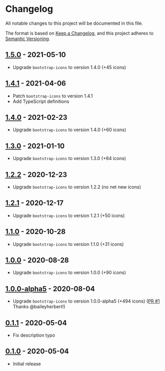 # Changelog

All notable changes to this project will be documented in this file.

The format is based on [Keep a Changelog](https://keepachangelog.com/en/1.0.0/),
and this project adheres to [Semantic Versioning](https://semver.org/spec/v2.0.0.html).

## [1.5.0](https://github.com/metonym/svelte-bootstrap-icons/releases/tag/v1.5.0) - 2021-05-10

- Upgrade `bootstrap-icons` to version 1.4.0 (+45 icons)

## [1.4.1](https://github.com/metonym/svelte-bootstrap-icons/releases/tag/v1.4.1) - 2021-04-06

- Patch `bootstrap-icons` to version 1.4.1
- Add TypeScript definitions

## [1.4.0](https://github.com/metonym/svelte-bootstrap-icons/releases/tag/v1.4.0) - 2021-02-23

- Upgrade `bootstrap-icons` to version 1.4.0 (+60 icons)

## [1.3.0](https://github.com/metonym/svelte-bootstrap-icons/releases/tag/v1.3.0) - 2021-01-10

- Upgrade `bootstrap-icons` to version 1.3.0 (+64 icons)

## [1.2.2](https://github.com/metonym/svelte-bootstrap-icons/releases/tag/v1.2.2) - 2020-12-23

- Upgrade `bootstrap-icons` to version 1.2.2 (no net new icons)

## [1.2.1](https://github.com/metonym/svelte-bootstrap-icons/releases/tag/v1.2.1) - 2020-12-17

- Upgrade `bootstrap-icons` to version 1.2.1 (+50 icons)

## [1.1.0](https://github.com/metonym/svelte-bootstrap-icons/releases/tag/v1.1.0) - 2020-10-28

- Upgrade `bootstrap-icons` to version 1.1.0 (+31 icons)

## [1.0.0](https://github.com/metonym/svelte-bootstrap-icons/releases/tag/v1.0.0) - 2020-08-28

- Upgrade `bootstrap-icons` to version 1.0.0 (+90 icons)

## [1.0.0-alpha5](https://github.com/metonym/svelte-bootstrap-icons/releases/tag/v1.0.0-alpha5) - 2020-08-04

- Upgrade `bootstrap-icons` to version 1.0.0-alpha5 (+494 icons) ([PR #1](https://github.com/metonym/svelte-bootstrap-icons/pull/1) Thanks @baileyherbert!)

## [0.1.1](https://github.com/metonym/svelte-bootstrap-icons/releases/tag/v0.1.1) - 2020-05-04

- Fix description typo

## [0.1.0](https://github.com/metonym/svelte-bootstrap-icons/releases/tag/v0.1.0) - 2020-05-04

- Initial release
